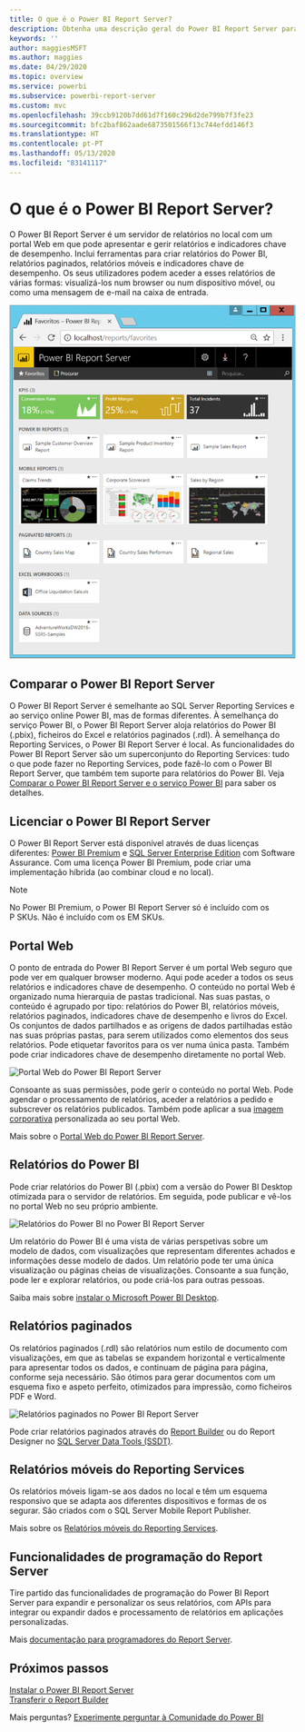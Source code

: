 ```yaml
---
title: O que é o Power BI Report Server?
description: Obtenha uma descrição geral do Power BI Report Server para compreender a forma como se enquadra no SQL Server Reporting Services (SSRS) e no resto do Power BI.
keywords: ''
author: maggiesMSFT
ms.author: maggies
ms.date: 04/29/2020
ms.topic: overview
ms.service: powerbi
ms.subservice: powerbi-report-server
ms.custom: mvc
ms.openlocfilehash: 39ccb9120b7dd61d7f160c296d2de799b7f3fe23
ms.sourcegitcommit: bfc2baf862aade6873501566f13c744efdd146f3
ms.translationtype: HT
ms.contentlocale: pt-PT
ms.lasthandoff: 05/13/2020
ms.locfileid: "83141117"
---
```

# <a name="what-is-power-bi-report-server"></a>O que é o Power BI Report Server?

O Power BI Report Server é um servidor de relatórios no local com um portal Web em que pode apresentar e gerir relatórios e indicadores chave de desempenho. Inclui ferramentas para criar relatórios do Power BI, relatórios paginados, relatórios móveis e indicadores chave de desempenho. Os seus utilizadores podem aceder a esses relatórios de várias formas: visualizá-los num browser ou num dispositivo móvel, ou como uma mensagem de e-mail na caixa de entrada.

![Portal Web do Power BI Report Server](media/get-started/power-bi-report-server-overview.png)

## <a name="comparing-power-bi-report-server"></a>Comparar o Power BI Report Server 
O Power BI Report Server é semelhante ao SQL Server Reporting Services e ao serviço online Power BI, mas de formas diferentes. À semelhança do serviço Power BI, o Power BI Report Server aloja relatórios do Power BI (.pbix), ficheiros do Excel e relatórios paginados (.rdl). À semelhança do Reporting Services, o Power BI Report Server é local. As funcionalidades do Power BI Report Server são um superconjunto do Reporting Services: tudo o que pode fazer no Reporting Services, pode fazê-lo com o Power BI Report Server, que também tem suporte para relatórios do Power BI. Veja [Comparar o Power BI Report Server e o serviço Power BI](compare-report-server-service.md) para saber os detalhes.

## <a name="licensing-power-bi-report-server"></a>Licenciar o Power BI Report Server
O Power BI Report Server está disponível através de duas licenças diferentes: [Power BI Premium](../admin/service-premium-what-is.md) e [SQL Server Enterprise Edition](https://www.microsoft.com/sql-server/sql-server-2017-editions) com Software Assurance. Com uma licença Power BI Premium, pode criar uma implementação híbrida (ao combinar cloud e no local).  

> [!NOTE]
> No Power BI Premium, o Power BI Report Server só é incluído com os P SKUs. Não é incluído com os EM SKUs.

## <a name="web-portal"></a>Portal Web
O ponto de entrada do Power BI Report Server é um portal Web seguro que pode ver em qualquer browser moderno. Aqui pode aceder a todos os seus relatórios e indicadores chave de desempenho. O conteúdo no portal Web é organizado numa hierarquia de pastas tradicional. Nas suas pastas, o conteúdo é agrupado por tipo: relatórios do Power BI, relatórios móveis, relatórios paginados, indicadores chave de desempenho e livros do Excel. Os conjuntos de dados partilhados e as origens de dados partilhadas estão nas suas próprias pastas, para serem utilizados como elementos dos seus relatórios. Pode etiquetar favoritos para os ver numa única pasta. Também pode criar indicadores chave de desempenho diretamente no portal Web. 

![Portal Web do Power BI Report Server](media/get-started/web-portal.png)

Consoante as suas permissões, pode gerir o conteúdo no portal Web. Pode agendar o processamento de relatórios, aceder a relatórios a pedido e subscrever os relatórios publicados. Também pode aplicar a sua [imagem corporativa](https://docs.microsoft.com/sql/reporting-services/branding-the-web-portal) personalizada ao seu portal Web. 

Mais sobre o [Portal Web do Power BI Report Server](https://docs.microsoft.com/sql/reporting-services/web-portal-ssrs-native-mode).

## <a name="power-bi-reports"></a>Relatórios do Power BI
Pode criar relatórios do Power BI (.pbix) com a versão do Power BI Desktop otimizada para o servidor de relatórios. Em seguida, pode publicar e vê-los no portal Web no seu próprio ambiente.

![Relatórios do Power BI no Power BI Report Server](media/get-started/powerbi-reports.png)

Um relatório do Power BI é uma vista de várias perspetivas sobre um modelo de dados, com visualizações que representam diferentes achados e informações desse modelo de dados.  Um relatório pode ter uma única visualização ou páginas cheias de visualizações. Consoante a sua função, pode ler e explorar relatórios, ou pode criá-los para outras pessoas.

Saiba mais sobre [instalar o Microsoft Power BI Desktop](install-powerbi-desktop.md).

## <a name="paginated-reports"></a>Relatórios paginados
Os relatórios paginados (.rdl) são relatórios num estilo de documento com visualizações, em que as tabelas se expandem horizontal e verticalmente para apresentar todos os dados, e continuam de página para página, conforme seja necessário. São ótimos para gerar documentos com um esquema fixo e aspeto perfeito, otimizados para impressão, como ficheiros PDF e Word. 

![Relatórios paginados no Power BI Report Server](media/get-started/paginated-reports.png)

Pode criar relatórios paginados através do [Report Builder](https://docs.microsoft.com/sql/reporting-services/report-builder/report-builder-in-sql-server-2016) ou do Report Designer no [SQL Server Data Tools (SSDT)](https://docs.microsoft.com/sql/reporting-services/tools/reporting-services-in-sql-server-data-tools-ssdt).

## <a name="reporting-services-mobile-reports"></a>Relatórios móveis do Reporting Services
Os relatórios móveis ligam-se aos dados no local e têm um esquema responsivo que se adapta aos diferentes dispositivos e formas de os segurar. São criados com o SQL Server Mobile Report Publisher.

Mais sobre os [Relatórios móveis do Reporting Services](https://docs.microsoft.com/sql/reporting-services/mobile-reports/create-mobile-reports-with-sql-server-mobile-report-publisher). 

## <a name="report-server-programming-features"></a>Funcionalidades de programação do Report Server
Tire partido das funcionalidades de programação do Power BI Report Server para expandir e personalizar os seus relatórios, com APIs para integrar ou expandir dados e processamento de relatórios em aplicações personalizadas.

Mais [documentação para programadores do Report Server](https://docs.microsoft.com/sql/reporting-services/reporting-services-developer-documentation).

## <a name="next-steps"></a>Próximos passos
[Instalar o Power BI Report Server](install-report-server.md)  
[Transferir o Report Builder](https://www.microsoft.com/download/details.aspx?id=53613)  

Mais perguntas? [Experimente perguntar à Comunidade do Power BI](https://community.powerbi.com/)
